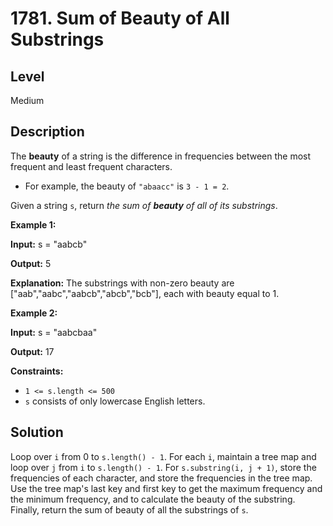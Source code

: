 # 1781. Sum of Beauty of All Substrings
## Level
Medium

## Description
The **beauty** of a string is the difference in frequencies between the most frequent and least frequent characters.

* For example, the beauty of `"abaacc"` is `3 - 1 = 2`.

Given a string `s`, return *the sum of **beauty** of all of its substrings*.

**Example 1:**

**Input:** s = "aabcb"

**Output:** 5

**Explanation:** The substrings with non-zero beauty are ["aab","aabc","aabcb","abcb","bcb"], each with beauty equal to 1.

**Example 2:**

**Input:** s = "aabcbaa"

**Output:** 17

**Constraints:**

* `1 <= s.length <= 500`
* `s` consists of only lowercase English letters.

## Solution
Loop over `i` from 0 to `s.length() - 1`. For each `i`, maintain a tree map and loop over `j` from `i` to `s.length() - 1`. For `s.substring(i, j + 1)`, store the frequencies of each character, and store the frequencies in the tree map. Use the tree map's last key and first key to get the maximum frequency and the minimum frequency, and to calculate the beauty of the substring. Finally, return the sum of beauty of all the substrings of `s`.
